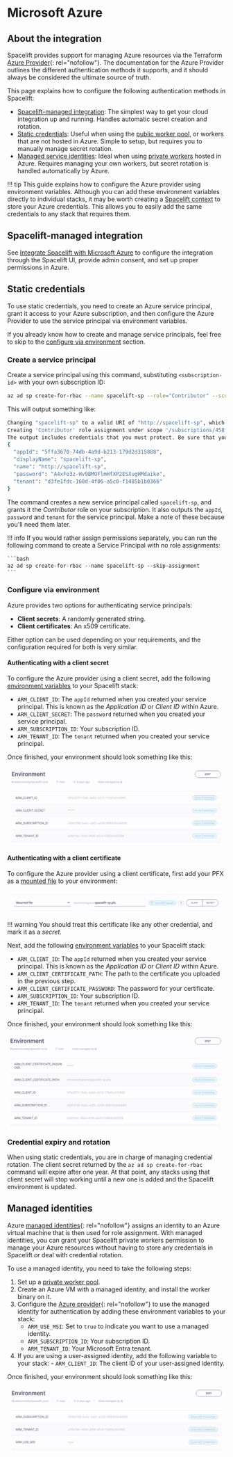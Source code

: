 # Microsoft Azure

## About the integration

Spacelift provides support for managing Azure resources via the Terraform [Azure Provider](https://registry.terraform.io/providers/hashicorp/azurerm/latest/docs){: rel="nofollow"}. The documentation for the Azure Provider outlines the different authentication methods it supports, and it should always be considered the ultimate source of truth.

This page explains how to configure the following authentication methods in Spacelift:

- [Spacelift-managed integration](azure.md#spacelift-managed-integration): The simplest way to get your cloud integration up and running. Handles automatic secret creation and rotation.
- [Static credentials](azure.md#static-credentials): Useful when using the [public worker pool](../../concepts/worker-pools/README.md#public-worker-pool), or workers that are not hosted in Azure. Simple to setup, but requires you to manually manage secret rotation.
- [Managed service identities](azure.md#managed-identities): Ideal when using [private workers](../../concepts/worker-pools) hosted in Azure. Requires managing your own workers, but secret rotation is handled automatically by Azure.

!!! tip
    This guide explains how to configure the Azure provider using environment variables. Although you can add these environment variables directly to individual stacks, it may be worth creating a [Spacelift context](../../concepts/configuration/context.md) to store your Azure credentials. This allows you to easily add the same credentials to any stack that requires them.

## Spacelift-managed integration

See [Integrate Spacelift with Microsoft Azure](../../getting-started/integrate-cloud/Azure.md) to configure the integration through the Spacelift UI, provide admin consent, and set up proper permissions in Azure.

## Static credentials

To use static credentials, you need to create an Azure service principal, grant it access to your Azure subscription, and then configure the Azure Provider to use the service principal via environment variables.

If you already know how to create and manage service principals, feel free to skip to the [configure via environment](azure.md#configure-via-environment) section.

### Create a service principal

Create a service principal using this command, substituting `<subscription-id>` with your own subscription ID:

```bash
az ad sp create-for-rbac --name spacelift-sp --role="Contributor" --scopes="/subscriptions/<subscription-id>"
```

This will output something like:

```bash
Changing "spacelift-sp" to a valid URI of "http://spacelift-sp", which is the required format used for service principal names
Creating 'Contributor' role assignment under scope '/subscriptions/458fd769-5a4c-4df2-a339-8981094d8899'
The output includes credentials that you must protect. Be sure that you do not include these credentials in your code or check the credentials into your source control. For more information, see Create an Azure service principal with the Azure CLI.
{
  "appId": "5ffa3670-74db-4a9d-b213-179d2d315888",
  "displayName": "spacelift-sp",
  "name": "http://spacelift-sp",
  "password": "A4xFo3z-Hv9BMOFlmHfXP2ESXugHMdaike",
  "tenant": "d3fe1fdc-160d-4f06-a5c0-f1485b1b0366"
}
```

The command creates a new service principal called `spacelift-sp`, and grants it the _Contributor_ role on your subscription. It also outputs the `appId`, `password` and `tenant` for the service principal. Make a note of these because you'll need them later.

!!! info
    If you would rather assign permissions separately, you can run the following command to create a Service Principal with no role assignments:

    ```bash
    az ad sp create-for-rbac --name spacelift-sp --skip-assignment
    ```

### Configure via environment

Azure provides two options for authenticating service principals:

- **Client secrets**: A randomly generated string.
- **Client certificates**: An x509 certificate.

Either option can be used depending on your requirements, and the configuration required for both is very similar.

#### Authenticating with a client secret

To configure the Azure provider using a client secret, add the following [environment variables](../../concepts/configuration/environment.md#environment-variables) to your Spacelift stack:

- `ARM_CLIENT_ID`: The `appId` returned when you created your service principal. This is known as the _Application ID_ or _Client ID_ within Azure.
- `ARM_CLIENT_SECRET`: The `password` returned when you created your service principal.
- `ARM_SUBSCRIPTION_ID`: Your subscription ID.
- `ARM_TENANT_ID`: The `tenant` returned when you created your service principal.

Once finished, your environment should look something like this:

![Configured Azure environment with secret authentication](<../../assets/screenshots/image (83).png>)

#### Authenticating with a client certificate

To configure the Azure provider using a client certificate, first add your PFX as a [mounted file](../../concepts/configuration/environment.md#mounted-files) to your environment:

![Mounted file](<../../assets/screenshots/image (84).png>)

!!! warning
    You should treat this certificate like any other credential, and mark it as a _secret._

Next, add the following [environment variables](../../concepts/configuration/environment.md#environment-variables) to your Spacelift stack:

- `ARM_CLIENT_ID`: The `appId` returned when you created your service principal. This is known as the _Application ID_ or _Client ID_ within Azure.
- `ARM_CLIENT_CERTIFICATE_PATH`: The path to the certificate you uploaded in the previous step.
- `ARM_CLIENT_CERTIFICATE_PASSWORD`: The password for your certificate.
- `ARM_SUBSCRIPTION_ID`: Your subscription ID.
- `ARM_TENANT_ID`: The `tenant` returned when you created your service principal.

Once finished, your environment should look something like this:

![Configured Azure environment with certificate authentication](<../../assets/screenshots/image (85).png>)

### Credential expiry and rotation

When using static credentials, you are in charge of managing credential rotation. The client secret returned by the `az ad sp create-for-rbac` command will expire after one year. At that point, any stacks using that client secret will stop working until a new one is added and the Spacelift environment is updated.

## Managed identities

Azure [managed identities](https://docs.microsoft.com/en-us/azure/active-directory/managed-identities-azure-resources/){: rel="nofollow"} assigns an identity to an Azure virtual machine that is then used for role assignment. With managed identities, you can grant your Spacelift private workers permission to manage your Azure resources without having to store any credentials in Spacelift _or_ deal with credential rotation.

To use a managed identity, you need to take the following steps:

1. Set up a [private worker pool](../../concepts/worker-pools/README.md).
2. Create an Azure VM with a managed identity, and install the worker binary on it.
3. Configure the [Azure provider](https://registry.terraform.io/providers/hashicorp/azurerm/latest/docs/guides/managed_service_identity#configuring-terraform-to-use-a-managed-identity){: rel="nofollow"} to use the managed identity for authentication by adding these environment variables to your stack:
      - `ARM_USE_MSI`: Set to `true` to indicate you want to use a managed identity.
      - `ARM_SUBSCRIPTION_ID`: Your subscription ID.
      - `ARM_TENANT_ID`: Your Microsoft Entra tenant.
4. If you are using a user-assigned identity, add the following variable to your stack:
       - `ARM_CLIENT_ID`: The client ID of your user-assigned identity.

Once finished, your environment should look something like this:

![Azure environment configured with managed identities](<../../assets/screenshots/image (86).png>)
